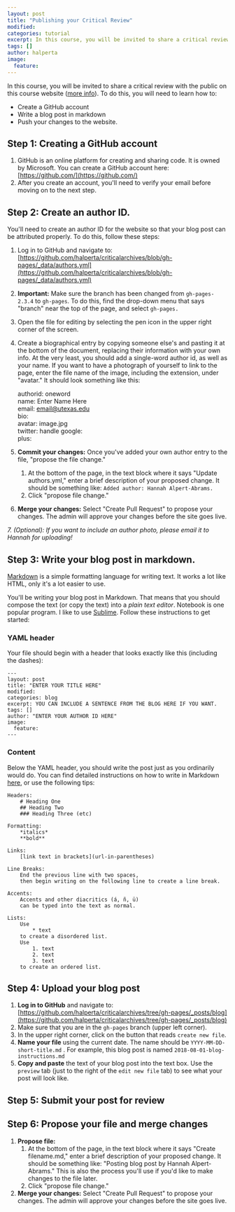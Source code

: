 ```yaml
---
layout: post
title: "Publishing your Critical Review"
modified:
categories: tutorial
excerpt: In this course, you will be invited to share a critical review of a digital collection with the public on this course website.  
tags: []
author: halperta
image:
  feature:
---
```

In this course, you will be invited to share a critical review with the public on this course website ([more info](../../assignments)). To do this, you will need to learn how to:
* Create a GitHub account
* Write a blog post in markdown
* Push your changes to the website.

## Step 1: Creating a GitHub account
1. GitHub is an online platform for creating and sharing code. It is owned by Microsoft. You can create a GitHub account here:  
[https://github.com/](https://github.com/)  
2. After you create an account, you'll need to verify your email before moving on to the next step.  

## Step 2: Create an author ID.
You'll need to create an author ID for the website so that your blog post can be attributed properly. To do this, follow these steps:

1. Log in to GitHub and navigate to:  
[https://github.com/halperta/criticalarchives/blob/gh-pages/_data/authors.yml](https://github.com/halperta/criticalarchives/blob/gh-pages/_data/authors.yml)
2. **Important:** Make sure the branch has been changed from `gh-pages-2.3.4` to `gh-pages`. To do this, find the drop-down menu that says "branch" near the top of the page, and select `gh-pages.`
3. Open the file for editing by selecting the pen icon in the upper right corner of the screen. 
4. Create a biographical entry by copying someone else's and pasting it at the bottom of the document, replacing their information with your own info. At the very least, you should add a single-word author id, as well as your name. If you want to have a photograph of yourself to link to the page, enter the file name of the image, including the extension, under "avatar." It should look something like this:  

    authorid: oneword  
       name: Enter Name Here  
       email: email@utexas.edu  
       bio:  
       avatar:  image.jpg  
       twitter:  handle
       google:  
         plus:  

5. **Commit your changes:** Once you've added your own author entry to the file, "propose the file change."  
	1. At the bottom of the page, in the text block where it says "Update authors.yml," enter a brief description of your proposed change. It should be something like: `Added author: Hannah Alpert-Abrams.`  
	2. Click "propose file change."

6. **Merge your changes:** Select "Create Pull Request" to propose your changes. The admin will approve your changes before the site goes live.

*7. (Optional): If you want to include an author photo, please email it to Hannah for uploading!*

## Step 3: Write your blog post in markdown.

[Markdown](https://en.wikipedia.org/wiki/Markdown) is a simple formatting language for writing text. It works a lot like HTML, only it's a lot easier to use.

You'll be writing your blog post in Markdown. That means that you should compose the text (or copy the text) into a *plain text editor*. Notebook is one popular program. I like to use [Sublime](https://www.sublimetext.com/). Follow these instructions to get started:

### YAML header
Your file should begin with a header that looks exactly like this (including the dashes):

```
---
layout: post
title: "ENTER YOUR TITLE HERE"
modified:
categories: blog
excerpt: YOU CAN INCLUDE A SENTENCE FROM THE BLOG HERE IF YOU WANT.
tags: []
author: "ENTER YOUR AUTHOR ID HERE"
image:
  feature:
---
```

### Content
Below the YAML header, you should write the post just as you ordinarily would do. You can find detailed instructions on how to write in Markdown [here](https://github.com/adam-p/markdown-here/wiki/Markdown-Cheatsheet), or use the following tips:
```
Headers:  
    # Heading One  
    ## Heading Two  
    ### Heading Three (etc)  

Formatting:  
	*italics*  
	**bold**  

Links:  
	[link text in brackets](url-in-parentheses)

Line Breaks:  
	End the previous line with two spaces,  
	then begin writing on the following line to create a line break.  

Accents:  
	Accents and other diacritics (á, ñ, ü)  
	can be typed into the text as normal.

Lists:
	Use 
		* text
	to create a disordered list.
	Use 
		1. text
		2. text 
		3. text 
	to create an ordered list.

```

## Step 4: Upload your blog post
1. **Log in to GitHub** and navigate to: [https://github.com/halperta/criticalarchives/tree/gh-pages/_posts/blog](https://github.com/halperta/criticalarchives/tree/gh-pages/_posts/blog)  
2. Make sure that you are in the `gh-pages` branch (upper left corner).
3. In the upper right corner, click on the button that reads `create new file`.
4. **Name your file** using the current date. The name should be `YYYY-MM-DD-short-title.md` . For example, this blog post is named `2018-08-01-blog-instructions.md`
5. **Copy and paste** the text of your blog post into the text box. Use the `preview` tab (just to the right of the `edit new file` tab) to see what your post will look like.

## Step 5: Submit your post for review


## Step 6: Propose your file and merge changes
1. **Propose file:**
	1. At the bottom of the page, in the text block where it says "Create filename.md," enter a brief description of your proposed change. It should be something like: "Posting blog post by Hannah Alpert-Abrams." This is also the process you'll use if you'd like to make changes to the file later.  
	2. Click "propose file change."
2. **Merge your changes:** Select "Create Pull Request" to propose your changes. The admin will approve your changes before the site goes live.

